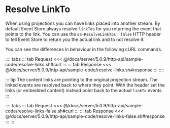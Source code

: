 # Resolve LinkTo

When using projections you can have links placed into another stream. By default Event Store always resolve `linkTo`s for you returning the event that points to the link. You can use the `ES-ResolveLinkTos: false` HTTP header to tell Event Store to return you the actual link and to not resolve it.

You can see the differences in behaviour in the following cURL commands.

:::: tabs
::: tab Request
<<< @/docs/server/5.0.9/http-api/sample-code/resolve-links.sh#curl
:::
::: tab Response
<<< @/docs/server/5.0.9/http-api/sample-code/resolve-links.sh#response
:::
::::

::: tip
The content links are pointing to the original projection stream. The linked events are resolved back to where they point. With the header set the links (or embedded content) instead point back to the actual `linkTo` events.
:::

:::: tabs
::: tab Request
<<< @/docs/server/5.0.9/http-api/sample-code/resolve-links-false.sh#curl
:::
::: tab Response
<<< @/docs/server/5.0.9/http-api/sample-code/resolve-links-false.sh#response
:::
::::
